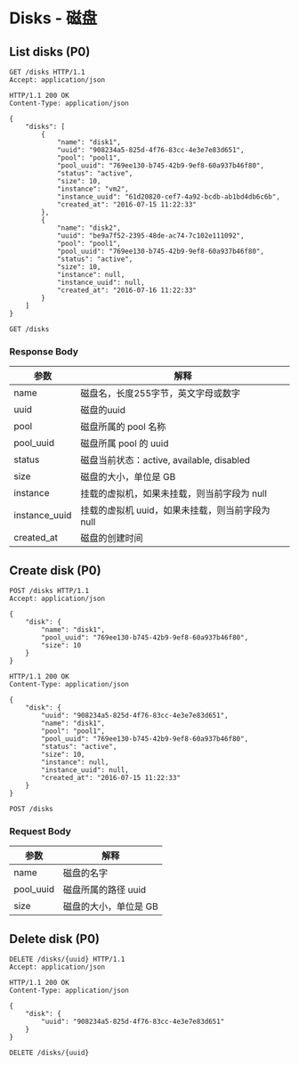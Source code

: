 # Disks - 磁盘

## List disks (P0)

```http
GET /disks HTTP/1.1
Accept: application/json
```

```http
HTTP/1.1 200 OK
Content-Type: application/json

{
    "disks": [
        {
            "name": "disk1",
            "uuid": "908234a5-825d-4f76-83cc-4e3e7e83d651",
            "pool": "pool1",
            "pool_uuid": "769ee130-b745-42b9-9ef8-60a937b46f80",
            "status": "active",
            "size": 10,
            "instance": "vm2",
            "instance_uuid": "61d20820-cef7-4a92-bcdb-ab1bd4db6c6b",
            "created_at": "2016-07-15 11:22:33"
        },
        {
            "name": "disk2",
            "uuid": "be9a7f52-2395-48de-ac74-7c102e111092",
            "pool": "pool1",
            "pool_uuid": "769ee130-b745-42b9-9ef8-60a937b46f80",
            "status": "active",
            "size": 10,
            "instance": null,
            "instance_uuid": null,
            "created_at": "2016-07-16 11:22:33"
        }
    ]
}
```

`GET /disks`

### Response Body

参数    |  解释
--------|----------
name    | 磁盘名，长度255字节，英文字母或数字
uuid    | 磁盘的uuid
pool    | 磁盘所属的 pool 名称
pool_uuid | 磁盘所属 pool 的 uuid
status  | 磁盘当前状态：active, available, disabled
size | 磁盘的大小，单位是 GB
instance| 挂载的虚拟机，如果未挂载，则当前字段为 null
instance_uuid| 挂载的虚拟机 uuid，如果未挂载，则当前字段为 null
created_at  | 磁盘的创建时间

## Create disk (P0)

```http
POST /disks HTTP/1.1
Accept: application/json

{
    "disk": {
        "name": "disk1",
        "pool_uuid": "769ee130-b745-42b9-9ef8-60a937b46f80",
        "size": 10
    }
}
```

```http
HTTP/1.1 200 OK
Content-Type: application/json

{
    "disk": {
        "uuid": "908234a5-825d-4f76-83cc-4e3e7e83d651",
        "name": "disk1",
        "pool": "pool1",
        "pool_uuid": "769ee130-b745-42b9-9ef8-60a937b46f80",
        "status": "active",
        "size": 10,
        "instance": null,
        "instance_uuid": null,
        "created_at": "2016-07-15 11:22:33"
    }
}
```

`POST /disks`

### Request Body

参数    |  解释
--------|----------
name | 磁盘的名字
pool_uuid| 磁盘所属的路径 uuid
size | 磁盘的大小，单位是 GB



## Delete disk (P0)

```http
DELETE /disks/{uuid} HTTP/1.1
Accept: application/json
```

```http
HTTP/1.1 200 OK
Content-Type: application/json

{
    "disk": {
        "uuid": "908234a5-825d-4f76-83cc-4e3e7e83d651"
    }
}
```

`DELETE /disks/{uuid}`
